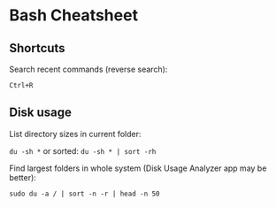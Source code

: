 # Bash Cheatsheet

## Shortcuts

Search recent commands (reverse search):

`Ctrl+R`

## Disk usage

List directory sizes in current folder:

`du -sh *` or sorted: `du -sh * | sort -rh` 

Find largest folders in whole system (Disk Usage Analyzer app may be better):

`sudo du -a / | sort -n -r | head -n 50`
